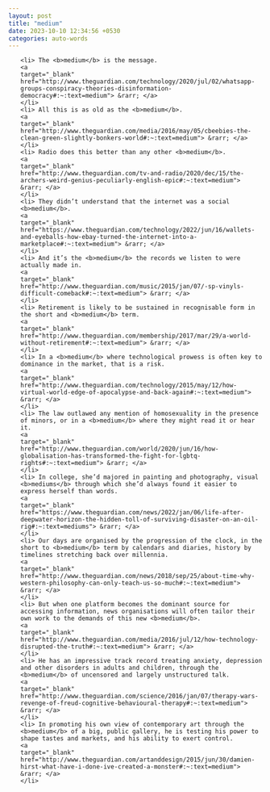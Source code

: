 ```yaml
---
layout: post
title: "medium"
date: 2023-10-10 12:34:56 +0530
categories: auto-words
---
```

<ol>

    <li> The <b>medium</b> is the message.
    <a 
    target="_blank" 
    href="http://www.theguardian.com/technology/2020/jul/02/whatsapp-groups-conspiracy-theories-disinformation-democracy#:~:text=medium"> &rarr; </a>
    </li>
    <li> All this is as old as the <b>medium</b>.
    <a 
    target="_blank" 
    href="http://www.theguardian.com/media/2016/may/05/cbeebies-the-clean-green-slightly-bonkers-world#:~:text=medium"> &rarr; </a>
    </li>
    <li> Radio does this better than any other <b>medium</b>.
    <a 
    target="_blank" 
    href="http://www.theguardian.com/tv-and-radio/2020/dec/15/the-archers-weird-genius-peculiarly-english-epic#:~:text=medium"> &rarr; </a>
    </li>
    <li> They didn’t understand that the internet was a social <b>medium</b>.
    <a 
    target="_blank" 
    href="https://www.theguardian.com/technology/2022/jun/16/wallets-and-eyeballs-how-ebay-turned-the-internet-into-a-marketplace#:~:text=medium"> &rarr; </a>
    </li>
    <li> And it’s the <b>medium</b> the records we listen to were actually made in.
    <a 
    target="_blank" 
    href="http://www.theguardian.com/music/2015/jan/07/-sp-vinyls-difficult-comeback#:~:text=medium"> &rarr; </a>
    </li>
    <li> Retirement is likely to be sustained in recognisable form in the short and <b>medium</b> term.
    <a 
    target="_blank" 
    href="http://www.theguardian.com/membership/2017/mar/29/a-world-without-retirement#:~:text=medium"> &rarr; </a>
    </li>
    <li> In a <b>medium</b> where technological prowess is often key to dominance in the market, that is a risk.
    <a 
    target="_blank" 
    href="http://www.theguardian.com/technology/2015/may/12/how-virtual-world-edge-of-apocalypse-and-back-again#:~:text=medium"> &rarr; </a>
    </li>
    <li> The law outlawed any mention of homosexuality in the presence of minors, or in a <b>medium</b> where they might read it or hear it.
    <a 
    target="_blank" 
    href="http://www.theguardian.com/world/2020/jun/16/how-globalisation-has-transformed-the-fight-for-lgbtq-rights#:~:text=medium"> &rarr; </a>
    </li>
    <li> In college, she’d majored in painting and photography, visual <b>mediums</b> through which she’d always found it easier to express herself than words.
    <a 
    target="_blank" 
    href="https://www.theguardian.com/news/2022/jan/06/life-after-deepwater-horizon-the-hidden-toll-of-surviving-disaster-on-an-oil-rig#:~:text=mediums"> &rarr; </a>
    </li>
    <li> Our days are organised by the progression of the clock, in the short to <b>medium</b> term by calendars and diaries, history by timelines stretching back over millennia.
    <a 
    target="_blank" 
    href="http://www.theguardian.com/news/2018/sep/25/about-time-why-western-philosophy-can-only-teach-us-so-much#:~:text=medium"> &rarr; </a>
    </li>
    <li> But when one platform becomes the dominant source for accessing information, news organisations will often tailor their own work to the demands of this new <b>medium</b>.
    <a 
    target="_blank" 
    href="http://www.theguardian.com/media/2016/jul/12/how-technology-disrupted-the-truth#:~:text=medium"> &rarr; </a>
    </li>
    <li> He has an impressive track record treating anxiety, depression and other disorders in adults and children, through the <b>medium</b> of uncensored and largely unstructured talk.
    <a 
    target="_blank" 
    href="http://www.theguardian.com/science/2016/jan/07/therapy-wars-revenge-of-freud-cognitive-behavioural-therapy#:~:text=medium"> &rarr; </a>
    </li>
    <li> In promoting his own view of contemporary art through the <b>medium</b> of a big, public gallery, he is testing his power to shape tastes and markets, and his ability to exert control.
    <a 
    target="_blank" 
    href="http://www.theguardian.com/artanddesign/2015/jun/30/damien-hirst-what-have-i-done-ive-created-a-monster#:~:text=medium"> &rarr; </a>
    </li>